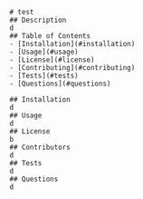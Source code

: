 
    # test
    ## Description
    d
    ## Table of Contents
    - [Installation](#installation)
    - [Usage](#usage)
    - [License](#license)
    - [Contributing](#contributing)
    - [Tests](#tests)
    - [Questions](#questions)

    ## Installation
    d
    ## Usage
    d
    ## License
    b
    ## Contributors 
    d
    ## Tests
    d
    ## Questions
    d

    
